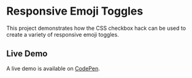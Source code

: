 # Responsive Emoji Toggles
This project demonstrates how the CSS checkbox hack can be used to create a variety of responsive emoji toggles.

## Live Demo
A live demo is available on [CodePen](https://codepen.io/GeorgePark/pen/xJREOG).